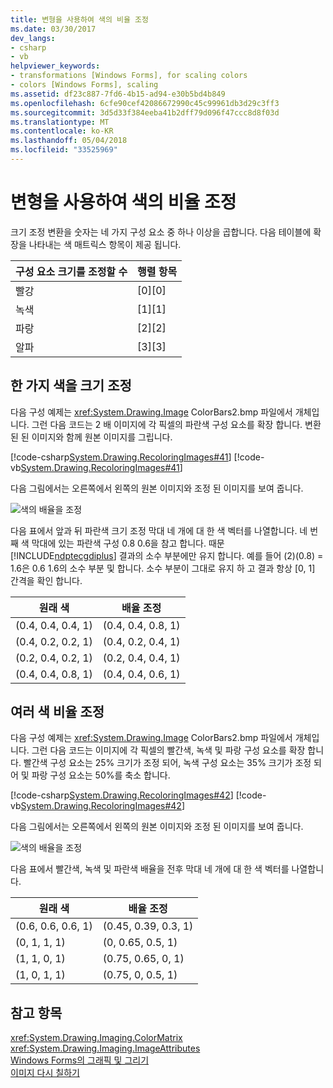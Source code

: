 ```yaml
---
title: 변형을 사용하여 색의 비율 조정
ms.date: 03/30/2017
dev_langs:
- csharp
- vb
helpviewer_keywords:
- transformations [Windows Forms], for scaling colors
- colors [Windows Forms], scaling
ms.assetid: df23c887-7fd6-4b15-ad94-e30b5bd4b849
ms.openlocfilehash: 6cfe90cef42086672990c45c99961db3d29c3ff3
ms.sourcegitcommit: 3d5d33f384eeba41b2dff79d096f47ccc8d8f03d
ms.translationtype: MT
ms.contentlocale: ko-KR
ms.lasthandoff: 05/04/2018
ms.locfileid: "33525969"
---
```

# <a name="using-transformations-to-scale-colors"></a>변형을 사용하여 색의 비율 조정
크기 조정 변환을 숫자는 네 가지 구성 요소 중 하나 이상을 곱합니다. 다음 테이블에 확장을 나타내는 색 매트릭스 항목이 제공 됩니다.  
  
|구성 요소 크기를 조정할 수|행렬 항목|  
|----------------------------|------------------|  
|빨강|[0][0]|  
|녹색|[1][1]|  
|파랑|[2][2]|  
|알파|[3][3]|  
  
## <a name="scaling-one-color"></a>한 가지 색을 크기 조정  
 다음 구성 예제는 <xref:System.Drawing.Image> ColorBars2.bmp 파일에서 개체입니다. 그런 다음 코드는 2 배 이미지에 각 픽셀의 파란색 구성 요소를 확장 합니다. 변환된 된 이미지와 함께 원본 이미지를 그립니다.  
  
 [!code-csharp[System.Drawing.RecoloringImages#41](../../../../samples/snippets/csharp/VS_Snippets_Winforms/System.Drawing.RecoloringImages/CS/Class1.cs#41)]
 [!code-vb[System.Drawing.RecoloringImages#41](../../../../samples/snippets/visualbasic/VS_Snippets_Winforms/System.Drawing.RecoloringImages/VB/Class1.vb#41)]  
  
 다음 그림에서는 오른쪽에서 왼쪽의 원본 이미지와 조정 된 이미지를 보여 줍니다.  
  
 ![색의 배율을 조정](../../../../docs/framework/winforms/advanced/media/colortrans3.png "colortrans3")  
  
 다음 표에서 앞과 뒤 파란색 크기 조정 막대 네 개에 대 한 색 벡터를 나열합니다. 네 번째 색 막대에 있는 파란색 구성 0.8 0.6을 참고 합니다. 때문 [!INCLUDE[ndptecgdiplus](../../../../includes/ndptecgdiplus-md.md)] 결과의 소수 부분에만 유지 합니다. 예를 들어 (2)(0.8) = 1.6은 0.6 1.6의 소수 부분 및 합니다. 소수 부분이 그대로 유지 하 고 결과 항상 [0, 1] 간격을 확인 합니다.  
  
|원래 색|배율 조정|  
|--------------|------------|  
|(0.4, 0.4, 0.4, 1)|(0.4, 0.4, 0.8, 1)|  
|(0.4, 0.2, 0.2, 1)|(0.4, 0.2, 0.4, 1)|  
|(0.2, 0.4, 0.2, 1)|(0.2, 0.4, 0.4, 1)|  
|(0.4, 0.4, 0.8, 1)|(0.4, 0.4, 0.6, 1)|  
  
## <a name="scaling-multiple-colors"></a>여러 색 비율 조정  
 다음 구성 예제는 <xref:System.Drawing.Image> ColorBars2.bmp 파일에서 개체입니다. 그런 다음 코드는 이미지에 각 픽셀의 빨간색, 녹색 및 파랑 구성 요소를 확장 합니다. 빨간색 구성 요소는 25% 크기가 조정 되어, 녹색 구성 요소는 35% 크기가 조정 되어 및 파랑 구성 요소는 50%를 축소 합니다.  
  
 [!code-csharp[System.Drawing.RecoloringImages#42](../../../../samples/snippets/csharp/VS_Snippets_Winforms/System.Drawing.RecoloringImages/CS/Class1.cs#42)]
 [!code-vb[System.Drawing.RecoloringImages#42](../../../../samples/snippets/visualbasic/VS_Snippets_Winforms/System.Drawing.RecoloringImages/VB/Class1.vb#42)]  
  
 다음 그림에서는 오른쪽에서 왼쪽의 원본 이미지와 조정 된 이미지를 보여 줍니다.  
  
 ![색의 배율을 조정](../../../../docs/framework/winforms/advanced/media/colortrans4.png "colortrans4")  
  
 다음 표에서 빨간색, 녹색 및 파란색 배율을 전후 막대 네 개에 대 한 색 벡터를 나열합니다.  
  
|원래 색|배율 조정|  
|--------------|------------|  
|(0.6, 0.6, 0.6, 1)|(0.45, 0.39, 0.3, 1)|  
|(0, 1, 1, 1)|(0, 0.65, 0.5, 1)|  
|(1, 1, 0, 1)|(0.75, 0.65, 0, 1)|  
|(1, 0, 1, 1)|(0.75, 0, 0.5, 1)|  
  
## <a name="see-also"></a>참고 항목  
 <xref:System.Drawing.Imaging.ColorMatrix>  
 <xref:System.Drawing.Imaging.ImageAttributes>  
 [Windows Forms의 그래픽 및 그리기](../../../../docs/framework/winforms/advanced/graphics-and-drawing-in-windows-forms.md)  
 [이미지 다시 칠하기](../../../../docs/framework/winforms/advanced/recoloring-images.md)
